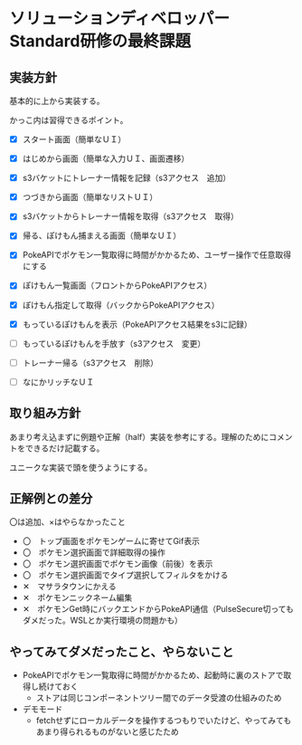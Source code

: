 # ソリューションディベロッパーStandard研修の最終課題

## 実装方針
基本的に上から実装する。

かっこ内は習得できるポイント。
- [x] スタート画面（簡単なＵＩ）
- [x] はじめから画面（簡単な入力ＵＩ、画面遷移）
- [x] s3バケットにトレーナー情報を記録（s3アクセス　追加）
- [x] つづきから画面（簡単なリストＵＩ）
- [x] s3バケットからトレーナー情報を取得（s3アクセス　取得）
- [x] 帰る、ぽけもん捕まえる画面（簡単なＵＩ）
- [x] PokeAPIでポケモン一覧取得に時間がかかるため、ユーザー操作で任意取得にする
- [x] ぽけもん一覧画面（フロントからPokeAPIアクセス）
- [x] ぽけもん指定して取得（バックからPokeAPIアクセス）
- [x] もっているぽけもんを表示（PokeAPIアクセス結果をs3に記録）
- [ ] もっているぽけもんを手放す（s3アクセス　変更）
- [ ] トレーナー帰る（s3アクセス　削除）
- [ ] なにかリッチなＵＩ


## 取り組み方針
あまり考え込まずに例題や正解（half）実装を参考にする。理解のためにコメントをできるだけ記載する。

ユニークな実装で頭を使うようにする。

## 正解例との差分
〇は追加、×はやらなかったこと
- 〇　トップ画面をポケモンゲームに寄せてGif表示
- 〇　ポケモン選択画面で詳細取得の操作
- 〇　ポケモン選択画面でポケモン画像（前後）を表示
- 〇　ポケモン選択画面でタイプ選択してフィルタをかける
- ✕　マサラタウンにかえる
- ✕　ポケモンニックネーム編集
- ✕　ポケモンGet時にバックエンドからPokeAPI通信（PulseSecure切ってもダメだった。WSLとか実行環境の問題かも）

## やってみてダメだったこと、やらないこと
- PokeAPIでポケモン一覧取得に時間がかかるため、起動時に裏のストアで取得し続けておく
  - ストアは同じコンポーネントツリー間でのデータ受渡の仕組みのため
- デモモード
  - fetchせずにローカルデータを操作するつもりでいたけど、やってみてもあまり得られるものがないと感じたため